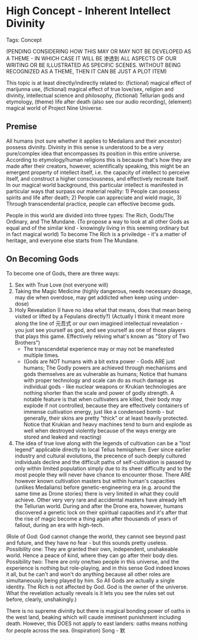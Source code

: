 # High Concept - Inherent Intellect Divinity

Tags: Concept

(PENDING CONSIDERING HOW THIS MAY OR MAY NOT BE DEVELOPED AS A THEME - IN WHICH CASE IT WILL BE 渗透到 ALL ASPECTS OF OUR WRITING OR BE ILLUSTRATED AS SPECIFIC SCENES. WITHOUT BEING RECOGNIZED AS A THEME, THEN IT CAN BE JUST A PLOT ITEM)

This topic is at least directly/indirectly related to: (fictional) magical effect of marijunna use, (fictional) magical effect of true love/sex, religion and divinity, intellectual science and philosophy, (fictional) Tellurian gods and etymology, (theme) life after death (also see our audio recording), (element) magical world of Project Nine Universe.

## Premise

All humans (not sure whether it applies to Medalians and their ancestor) possess divinity. Divinity in this sense is understood to be a very pure/complex idea that encompasses its position in this entire universe. According to etymology/human religions this is because that's how they are made after their creators, however, scientifically speaking, this might be an emergent property of intellect itself, i.e. the capacity of intellect to perceive itself, and construct a higher consciousness, and effectively recreate itself. In our magical world background, this particular intellect is manifested in particular ways that surpass our material reality: 1) People can possess spirits and life after death; 2) People can appreciate and wield magic, 3) Through transcendental practice, people can effective become gods.

People in this world are divided into three types: The Rich, Gods/The Ordinary, and The Mundane. (To propose a way to look at all other Gods as equal and of the similar kind - knowingly living in this seeming ordinary but in fact magical world)
To become The Rich is a priviledge - it's a matter of heritage, and everyone else starts from The Mundane.

## On Becoming Gods

To become one of Gods, there are three ways:

1. Sex with True Love (not everyone will)
2. Taking the Magic Medicine (highly dangerous, needs necessary dosage, may die when overdose, may get addicted when keep using under-dose)
3. Holy Revealation (I have no idea what that means, does that mean being visited or lifted by a Fepulans directly?) (Actually I think it meant more along the line of 元吾式 or our own imagined intellectual revealation - you just see yourself as god, and see yourself as one of those players that plays this game. Effectively reliving what's known as "Story of Two Brothers")
    * The transcendetal experience may or may not be manefested multiple times.
    * (Gods are NOT humans with a bit extra power - Gods ARE just humans; The Godly powers are achieved through mechanisms and gods themselves are as vulnerable as humans; Notice that humans with proper technology and scale can do as much damage as individual gods - like nuclear weapons or Krukian technologies are nothing shorter than the scale and power of godly strength. A notable feature is that when cultivaters are killed, their body may explode if not controlled, because they are effectively containers of immense cultivation energy, just like a condensed bomb - but generally, their skins are pretty "thick" or at least heavily protected. Notice that Krukian and heavy machines tend to burn and explode as well when destroyed violently because of the ways energy are stored and leaked and reacting) <!--I think this means "human" gods. Real Gods are fepulans players.-->
4. The idea of true love along with the legends of cultivation can be a "lost legend" applicable directly to local Tellus hemisphere. Ever since earlier industry and cultural evolutions, the precence of such deeply cultured individuals decline and the difficult paths of self-cultivation is passed by only within limited population simply due to its sheer difficulty and to the most people they will never have chance to encounter those. There ARE however known cultivation masters but within human's capacities (unlikes Medalians) before genetic-engineering era (e.g. around the same time as Drone stories) there is very limited in what they could achieve. Other very very rare and accidental masters have already left the Tellurian world. During and after the Drone era, however, humans discovered a genetic lock on their spiritual capacities and it's after that the rise of magic become a thing again after thousands of years of fallout, during an era with high-tech.

(Role of God: God cannot change the world, they cannot see beyond past and future, and they have no fear - but this sounds pretty useless. Possibility one: They are granted their own, independent, unshakeable world. Hence a peace of kind, where they can go after their body dies. Possibility two: There are only one/two people in this universe, and the experience is nothing but role-playing, and in this sense God indeed knows it all, but he can't and won't do anything because all other roles are simultaneously being played by him. So All Gods are actually a single identity. The Rich is not affected by God. God is the owner of the universe. What the revelation actually reveals is it lets you see the rules set out before, clearly, unshakingly.)

There is no supreme divinity but there is magical bonding power of oaths in the west land, beaking which will caude imminent punishment including death. However, this DOES not apply to east landers: oaths means nothing for people across the sea. (Inspiration) Song -  默
